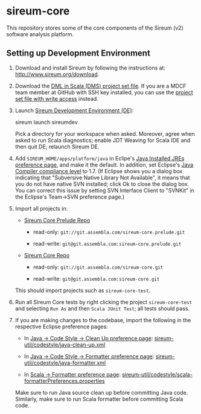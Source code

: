 sireum-core
===========

This repository stores some of the core components of the Sireum (v2)
software analysis platform.

Setting up Development Environment
----------------------------------

1.  Download and install Sireum by following the instructions at:
    <http://www.sireum.org/download>.

2.  Download the [DML in Scala (DMS) project set
    file](https://github.com/mdcf/devicemodel/blob/master/dms.psf). If
    you are a MDCF team member at GitHub with SSH key installed, you can
    use the [project set file with write
    access](https://github.com/mdcf/devicemodel/blob/master/dms.psf)
    instead.

3.  Launch [Sireum Development Environment
    (DE)](http://www.sireum.org/features):

    sireum launch sireumdev

    Pick a directory for your workspace when asked. Moreover, agree when
    asked to run Scala diagnostics; enable JDT Weaving for Scala IDE and
    then quit DE; relaunch Sireum DE.

4.  Add `SIREUM_HOME/apps/platform/java` in Eclipe's [Java Installed
    JREs preference
    page](http://help.eclipse.org/juno/index.jsp?topic=%2Forg.eclipse.jdt.doc.user%2Freference%2Fpreferences%2Fjava%2Fdebug%2Fref-installed_jres.htm),
    and make it the default. In addition, set Eclipse's [Java Compiler
    compliance
    level](http://help.eclipse.org/juno/index.jsp?topic=%2Forg.eclipse.jdt.doc.user%2Freference%2Fpreferences%2Fjava%2Fref-preferences-compiler.htm)
    to 1.7. (If Eclipse shows you a dialog box indicating that
    "Subversive Native Library Not Available", it means that you do not
    have native SVN installed; click Ok to close the dialog box. You can
    correct this issue by setting SVN Interface Client to "SVNKit" in
    the Eclipse's Team-\>SVN preference page.)

5.  Import all projects in:

    -   [Sireum Core Prelude
        Repo](https://www.assembla.com/code/sireum-core/git-3/nodes)

        -   read-only: `git://git.assembla.com/sireum-core.prelude.git`

        -   read-write: `git@git.assembla.com:sireum-core.prelude.git`

    -   [Sireum Core
        Repo](https://www.assembla.com/code/sireum-core/git/nodes)

        -   read-only: `git://git.assembla.com/sireum-core.git`

        -   read-write: `git@git.assembla.com:sireum-core.git`

    This should import projects such as `sireum-core-test`.

6.  Run all Sireum Core tests by right clicking the project
    `sireum-core-test` and selecting `Run As` and then
    `Scala JUnit Test`; all tests should pass.

7.  If you are making changes to the codebase, import the following in
    the respective Eclipse preference pages:

    -   In [Java -\> Code Style -\> Clean Up preference
        page](http://help.eclipse.org/juno/index.jsp?topic=%2Forg.eclipse.jdt.doc.user%2Freference%2Fpreferences%2Fjava%2Fcodestyle%2Fref-preferences-cleanup.htm):
        [sireum-util/codestyle/java-clean-up.xml](https://www.assembla.com/code/sireum-core/git-3/nodes/master/sireum-util/codestyle/java-clean-up.xml)

    -   In [Java -\> Code Style -\> Formatter preference
        page](http://help.eclipse.org/juno/index.jsp?topic=%2Forg.eclipse.jdt.doc.user%2Freference%2Fpreferences%2Fjava%2Fcodestyle%2Fref-preferences-formatter.htm):
        [sireum-util/codestyle/java-formatter.xml](https://www.assembla.com/code/sireum-core/git-3/nodes/master/sireum-util/codestyle/java-formatter.xml)

    -   In [Scala -\> Formatter preference
        page](http://scala-ide.org/docs/current-user-doc/features/typingviewing/formatting/index.html):
        [sireum-util/codestyle/scala-formatterPreferences.properties](https://www.assembla.com/code/sireum-core/git-3/nodes/master/sireum-util/codestyle/scala-formatterPreferences.properties)

    Make sure to run Java source clean up before committing Java code.
    Similarly, make sure to run Scala formatter before committing Scala
    code.


